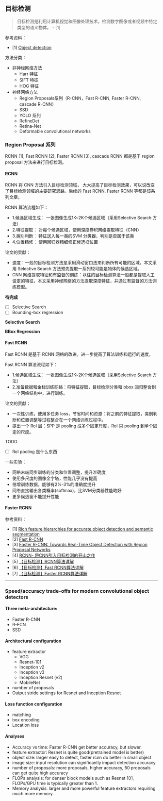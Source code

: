 
## 目标检测

> 目标检测是利用计算机视觉和图像处理技术，检测数字图像或者视频中特定类型的语义物体。 - [1]


参考资料：
- [1] [Object detection](https://en.wikipedia.org/wiki/Object_detection)

方法分类：
- 非神经网络方法
  - Harr 特征
  - SIFT 特征
  - HOG 特征
- 神经网络方法
  - Region Proposals系列（R-CNN，Fast R-CNN, Faster R-CNN, cascade R-CNN）
  - SSD
  - YOLO 系列
  - RefineDet
  - Retina-Net
  - Deformable convolutional networks 


### Region Proposal 系列

RCNN [1], Fast RCNN [2], Faster RCNN [3], cascade RCNN 都是基于 region proposal 方法来进行目标检测。

#### **RCNN**
RCNN 将 CNN 方法引入目标检测领域， 大大提高了目标检测效果，可以说改变了目标检测领域的主要研究思路。后续的 Fast RCNN, Faster RCNN 等都是该系列文章。

RCNN 算法流程如下：
- 1.候选区域生成： 一张图像生成1K~2K个候选区域（采用Selective Search 方法）
- 2.特征提取： 对每个候选区域，使用深度卷积网络提取特征（CNN）
- 3.类别判断： 特征送入每一类的SVM 分类器，判别是否属于该类
- 4.位置精修： 使用回归器精细修正候选框位置

论文的贡献：
- 速度：一般的目标检测方法是采用滑动窗口法来判断所有可能的区域，本文采用 Selective Search 方法预先提取一系列较可能是物体的候选区域。
- CNN 网络提取特征和有监督的训练：以往的目标检测算法一般都是提取人工设定的特征，本文采用神经网络的方法提取深度特征，并通过有监督的方法训练模型。

**待完成**
- [ ] Selective Search
- [ ] Bounding-box regression

**Selective Search**

**BBox Regression**

#### **Fast RCNN**

Fast RCNN 是基于 RCNN 网络的改进，进一步提高了算法训练和运行的速度。

Fast RCNN 算法流程如下：
- 1.候选区域生成： 一张图像生成1K~2K个候选区域（采用Selective Search 方法）
- 2.准备数据和金标训练网络：将特征提取，目标检测分类和 bbox 回归整合到一个网络结构中，进行训练。

论文的贡献：
- 一次性训练，使用多任务 loss，节省时间和资源：将之前的特征提取，类别判断和位置调整等过程整合在一个网络训练过程中。
- 提出一个 RoI 层：SPP 是 pooling 成多个固定尺度，RoI 只 pooling 到单个固定的尺度。

TODO
- [ ] RoI pooling 是什么东西

一些实验：
- 网络末端同步训练的分类和位置调整，提升准确度
- 使用多尺度的图像金字塔，性能几乎没有提高
- 倍增训练数据，能够有2%-3%的准确度提升
- 网络直接输出各类概率(softmax)，比SVM分类器性能略好
- 更多候选窗不能提升性能


#### **Faster RCNN**


参考资料：
- [1] [Rich feature hierarchies for accurate object detection and semantic segmentation](https://arxiv.org/abs/1311.2524)
- [2] [Fast R-CNN](https://arxiv.org/abs/1504.08083)
- [3] [Faster R-CNN: Towards Real-Time Object Detection with Region Proposal Networks](https://arxiv.org/abs/1506.01497)
- [4] [RCNN- 将CNN引入目标检测的开山之作](https://zhuanlan.zhihu.com/p/23006190)
- [5] [【目标检测】RCNN算法详解](https://blog.csdn.net/shenxiaolu1984/article/details/51066975#fn:1)
- [6] [【目标检测】Fast RCNN算法详解](https://blog.csdn.net/shenxiaolu1984/article/details/51036677)
- [7] [【目标检测】Faster RCNN算法详解](https://blog.csdn.net/shenxiaolu1984/article/details/51152614)




---
### Speed/accuracy trade-offs for modern convolutional object detectors

#### Three meta-architecture:
- Faster R-CNN
- R-FCN
- SSD

#### Architectural configuration
- feature extractor
    - VGG
    - Resnet-101
    - Inception v2
    - Inception v3
    - Inception Resnet (v2)
    - MobileNet
- number of proposals
- Output stride settings for Resnet and Inception Resnet

#### Loss function configuration
- matching
- box encoding
- Location loss



#### Analyses
- Accuracy vs time: Faster R-CNN get better accuracy, but slower.
- feature extractor: Resnet is quite good(pretrained model is better)
- object size: larger easy to detect, faster rcnn do better in small object
- image size: input resolution can significantly impact detection accuracy.
- number of proposals: more proposals, higher accuracy, 50 proposals can get quite high accuracy
- FLOPs analysis: for denser block models such as Resnet 101, FLOPs/GPU time is typically greater than 1.
- Memory analysis: larger and more powerful feature extractors requiring much more memory.

